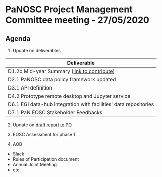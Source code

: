 PaNOSC Project Management Committee meeting - 27/05/2020 
========================================================

Agenda
------	

1. Update on deliverables

| Deliverable | 
| ----------- | 
| D1.2b Mid-year Summary ([link to contribute](https://docs.google.com/document/d/1X96DtpDITHmHwcHVNgRrcMSOZyjwb9C2/edit#heading=h.gjdgxs)) |  
| D2.1 PaNOSC data policy framework updated |
| D3.1 API definition | 
| D4.2 Prototype remote desktop and Jupyter service |  
| D6.1 EGI data-hub integration with facilities' data repositories | 
| D7.1 PaN EOSC Stakeholder Feedbacks | 

2. Update on [draft report to PO](https://docs.google.com/document/d/1S0Urn-BLYVrPDjUxCEpKYHMlK3jIHEhC/edit?dls=true)

3. EOSC Assessment for phase 1

4. AOB
* Slack
* Rules of Participation document
* Annual Joint Meeting
* etc.



